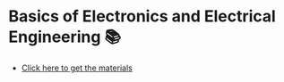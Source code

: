 # Basics of Electronics and Electrical Engineering 📚
- [Click here to get the materials](https://drive.google.com/drive/folders/1opmsvL8D18kDn4e4WN6GKn7sQs7RWhm4?usp=sharing)